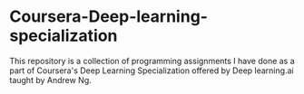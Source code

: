 # Coursera-Deep-learning-specialization
This repository is a collection of programming assignments I have done as a part of Coursera's Deep Learning Specialization offered by Deep learning.ai taught by Andrew Ng.
